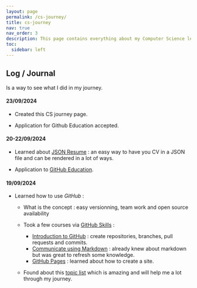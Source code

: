 ```yaml
---
layout: page
permalink: /cs-journey/
title: cs-journey
nav: true
nav_order: 3
description: This page contains everything about my Computer Science learning journey. You will find everything I did and the associated ressources.
toc:
  sidebar: left
---
```


## Log / Journal

Is a way to see what I did in my journey.

#### 23/09/2024

- Created this CS journey page.

- Application for Github Education accepted.

#### 20-22/09/2024

- Learned about [JSON Resume](https://jsonresume.org/) : an easy way to have you CV in a JSON file and can be rendered in a lot of ways.

- Application to [GitHub Education](https://education.github.com/discount_requests/application).


#### 19/09/2024

- Learned how to use *GitHub* :
  - What is the concept : easy versionning, team work and open source availability
  - Took a few courses via [GitHub Skills](https://github.com/skills/) :
    - [Introduction to GitHub](https://github.com/skills/introduction-to-github) : create repositories, branches, pull requests and commits.
    - [Communicate using Markdown](https://github.com/skills/communicate-using-markdown) : already knew about markdown but was great to refresh some knowledge.
    - [GitHub Pages](https://github.com/thomassalaun/skills-github-pages) : learned about how to create a site.

  - Found about this [topic list](https://youkn0wwho.academy/topic-list) which is amazing and will help me a lot through my journey.